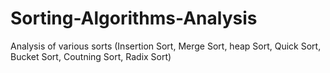 # Sorting-Algorithms-Analysis
Analysis of various sorts (Insertion Sort, Merge Sort, heap Sort, Quick Sort, Bucket Sort, Coutning Sort, Radix Sort)
